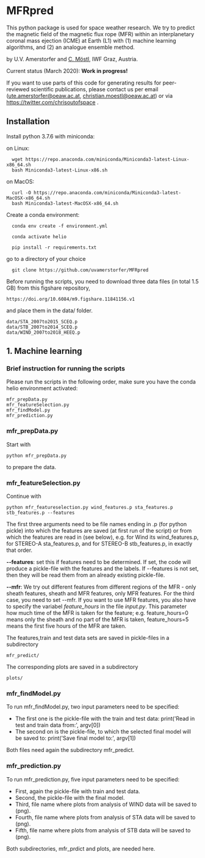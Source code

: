 # MFRpred

This python package is used for space weather research.  We try to predict the magnetic field of the magnetic flux rope (MFR) 
within an interplanetary coronal mass ejection (ICME) at Earth (L1) with (1) machine learning algorithms, 
and (2) an analogue ensemble method. 

by U.V. Amerstorfer and [C. Möstl](https://www.iwf.oeaw.ac.at/en/user-site/christian-moestl/), IWF Graz, Austria.

Current status (March 2020): **Work in progress!** 

If you want to use parts of this code for generating results for peer-reviewed scientific publications, 
please contact us per email (ute.amerstorfer@oeaw.ac.at, christian.moestl@oeaw.ac.at) or via https://twitter.com/chrisoutofspace .


## Installation 

Install python 3.7.6 with miniconda:

on Linux:

	  wget https://repo.anaconda.com/miniconda/Miniconda3-latest-Linux-x86_64.sh
	  bash Miniconda3-latest-Linux-x86.sh

on MacOS:

	  curl -O https://repo.anaconda.com/miniconda/Miniconda3-latest-MacOSX-x86_64.sh
	  bash Miniconda3-latest-MacOSX-x86_64.sh

Create a conda environment:

	  conda env create -f environment.yml

	  conda activate helio

	  pip install -r requirements.txt
	  
go to a directory of your choice

	  git clone https://github.com/uvamerstorfer/MFRpred


Before running the scripts, you need to download three data files (in total 1.5 GB) from this figshare repository, 

    https://doi.org/10.6084/m9.figshare.11841156.v1

and place them in the data/ folder.

    data/STA_2007to2015_SCEQ.p
    data/STB_2007to2014_SCEQ.p
    data/WIND_2007to2018_HEEQ.p 
    
    
     
  
## 1. Machine learning  
### Brief instruction for running the scripts  

Please run the scripts in the following order, make sure you have the conda helio environment activated:

    mfr_prepData.py
    mfr_featureSelection.py 
    mfr_findModel.py 
    mfr_prediction.py 


### mfr_prepData.py

Start with 

    python mfr_prepData.py
    
to prepare the data.

### mfr_featureSelection.py

Continue with

    python mfr_featureselection.py wind_features.p sta_features.p stb_features.p --features
 
The first three arguments need to be file names ending in .p (for python pickle) into which the features are saved (at first run of the script) 
or from which the features are read in (see below), e.g. for Wind its wind_features.p, for STEREO-A sta_features.p, and for STEREO-B stb_features.p, in exactly that order.


**--features**: set this if features need to be determined. If set, the code will produce a pickle-file with the features and the labels. 
If --features is not set, then they will be read them from an already existing pickle-file. 

**--mfr**: We try out different features from different regions of the MFR - 
only sheath features, sheath and MFR features, only MFR features. For the third case, you need to set --mfr. 
If you want to use MFR features, you also have to specify the variabel *feature_hours* in the file *input.py*. 
This parameter how much time of the MFR is taken for the feature; e.g. feature_hours=0 means only the sheath 
and no part of the MFR is taken, feature_hours=5 means the first five hours of the MFR are taken.

The features,train and test data sets are saved in pickle-files in a subdirectory 

    mfr_predict/
    
The corresponding plots are saved in a subdirectory 

    plots/


### mfr_findModel.py
To run mfr_findModel.py, two input parameters need to be specified:  
<ul>
<li> The first one is the pickle-file with the train and test data:  
print('Read in test and train data from:', argv[0])  
<li> The second on is the pickle-file, to which the selected final model will be saved to:  
print('Save final model to:', argv[1])  
</ul>

Both files need again the subdirectory mfr_predict.  

### mfr_prediction.py
To run mfr_prediction.py, five input parameters need to be specified:  
<ul>
<li> First, again the pickle-file with train and test data.  
<li> Second, the pickle-file with the final model.   
<li> Third, file name where plots from analysis of WIND data will be saved to (png).  
<li> Fourth, file name where plots from analysis of STA data will be saved to (png).  
<li> Fifth, file name where plots from analysis of STB data will be saved to (png).  
</ul>

Both subdirectories, mfr_prdict and plots, are needed here.  
